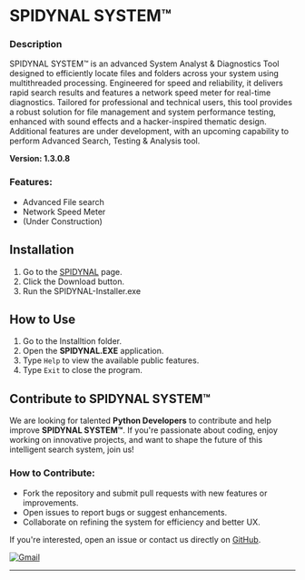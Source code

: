 # SPIDYNAL SYSTEM™

### Description
SPIDYNAL SYSTEM™ is an advanced System Analyst & Diagnostics Tool designed to efficiently locate files and folders across your system using multithreaded processing. Engineered for speed and reliability, it delivers rapid search results and features a network speed meter for real-time diagnostics. Tailored for professional and technical users, this tool provides a robust solution for file management and system performance testing, enhanced with sound effects and a hacker-inspired thematic design. Additional features are under development, with an upcoming capability to perform Advanced Search, Testing & Analysis tool.

**Version: 1.3.0.8**

### Features:
- Advanced File search
- Network Speed Meter
- (Under Construction)

## Installation
1. Go to the [SPIDYNAL](https://maiz-an.github.io/gh-pages-spidynal/) page.
2. Click the Download button.
3. Run the SPIDYNAL-Installer.exe

## How to Use
1. Go to the Installtion folder.
2. Open the **SPIDYNAL.EXE** application.
3. Type `Help` to view the available public features.
4. Type `Exit` to close the program.

## Contribute to SPIDYNAL SYSTEM™
We are looking for talented **Python Developers** to contribute and help improve **SPIDYNAL SYSTEM™**. If you're passionate about coding, enjoy working on innovative projects, and want to shape the future of this intelligent search system, join us!

### How to Contribute:
- Fork the repository and submit pull requests with new features or improvements.
- Open issues to report bugs or suggest enhancements.
- Collaborate on refining the system for efficiency and better UX.

If you're interested, open an issue or contact us directly on [GitHub](https://github.com/maiz-an).

<a href="mailto:mohamedmaizanmunas@outlook.com"><img src="https://img.shields.io/badge/Gmail-Contact%20Us-D14836?style=for-the-badge&logo=gmail&logoColor=white" alt="Gmail"></a>

-----
